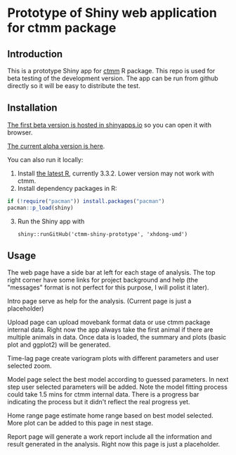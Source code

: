 # Prototype of Shiny web application for ctmm package

## Introduction

This is a prototype Shiny app for [ctmm](https://cran.r-project.org/web/packages/ctmm/index.html) R package. This repo is used for beta testing of the development version. The app can be run from github directly so it will be easy to distribute the test.

## Installation

[The first beta version is hosted in shinyapps.io](https://ctmm.shinyapps.io/dashboard1/) so you can open it with browser.

[The current alpha version is here](https://ctmm.shinyapps.io/dashboardalpha/).

You can also run it locally:

1. Install [the latest R](https://www.r-project.org/), currently 3.3.2. Lower version may not work with ctmm.
2. Install dependency packages in R:
	
```r
if (!require("pacman")) install.packages("pacman")
pacman::p_load(shiny)
```

3. Run the Shiny app with

	`shiny::runGitHub('ctmm-shiny-prototype', 'xhdong-umd')`
	
	
## Usage

The web page have a side bar at left for each stage of analysis. The top right corner have some links for project background and help (the "messages" format is not perfect for this purpose, I will polist it later).

Intro page serve as help for the analysis. (Current page is just a placeholder)

Upload page can upload movebank format data or use ctmm package internal data. Right now the app always take the first animal if there are multiple animals in data. Once data is loaded, the summary and plots (basic plot and ggplot2) will be generated.

Time-lag page create variogram plots with different parameters and user selected zoom.

Model page select the best model according to guessed parameters. In next step user selected parameters will be added. Note the model fitting process could take 1.5 mins for ctmm internal data. There is a progress bar indicating the process but it didn't reflect the real progress yet.

Home range page estimate home range based on best model selected. More plot can be added to this page in nest stage.

Report page will generate a work report include all the information and result generated in the analysis. Right now this page is just a placeholder.
